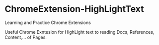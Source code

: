 # ChromeExtension-HighLightText
Learning and Practice Chrome Extensions 

Useful Chrome Exntesion for HighLight text to reading Docs, References, Content,... of Pages. 
